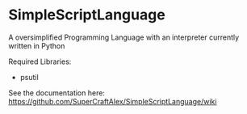 # SimpleScriptLanguage
A oversimplified Programming Language with an interpreter currently written in Python

Required Libraries:
- psutil

See the documentation here: https://github.com/SuperCraftAlex/SimpleScriptLanguage/wiki
